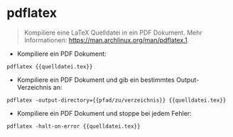 # pdflatex

> Kompiliere eine LaTeX Quelldatei in ein PDF Dokument.
> Mehr Informationen: <https://man.archlinux.org/man/pdflatex.1>.

- Kompiliere ein PDF Dokument:

`pdflatex {{quelldatei.tex}}`

- Kompiliere ein PDF Dokument und gib ein bestimmtes Output-Verzeichnis an:

`pdflatex -output-directory={{pfad/zu/verzeichnis}} {{quelldatei.tex}}`

- Kompiliere ein PDF Dokument und stoppe bei jedem Fehler:

`pdflatex -halt-on-error {{quelldatei.tex}}`

